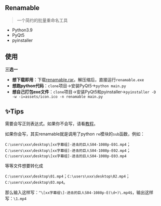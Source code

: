 ## Renamable

> 一个简约的批量重命名工具

* Python3.9
* PyQt5
* pyinstaller

## 使用

**三选一**
* **想下载即用**：下载[renamable.rar](https://wws.lanzous.com/iKJRekntrdc)。解压缩后，直接运行`renamable.exe`
* **想跑python代码**：`clone`项目->安装PyQt5->`python main.py`
* **想自己打包exe文件**：`clone`项目->安装PyQt5和pyinstaller->`pyinstaller -D -w -i=assets/icon.ico -n renamable main.py`

## ✨Tips
需要会写正则表达式。如果你不会写，请看[教程](https://www.runoob.com/regexp/regexp-tutorial.html)。

如果你会写，其实renamable就是调用了python `re`模块的`sub`函数，例如：

`C:\users\xxx\desktop\[xx字幕组]-进击的巨人S04-1080p-E01.mp4`；`C:\users\xxx\desktop\[xx字幕组]-进击的巨人S04-1080p-E02.mp4`；`C:\users\xxx\desktop\[xx字幕组]-进击的巨人S04-1080p-E03.mp4`

等等文件想要转化成

`C:\users\xxx\desktop\01.mp4`；`C:\users\xxx\desktop\02.mp4`；`C:\users\xxx\desktop\03.mp4`。


那么输入这样写：`^\[xx字幕组\]-进击的巨人S04-1080p-E(\d+)\.mp4$`，输出这样写：`\1.mp4`

